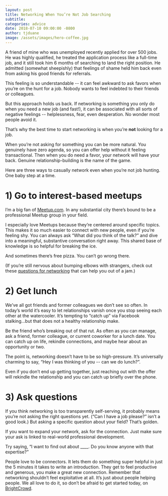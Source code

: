 ```yaml
---
layout: post
title: Networking When You’re Not Job Searching
subtitle:
categories: advice
date: 2018-07-10 09:00:00 -0800
author: tjduane
image: /assets/images/hero-coffee.jpg
---
```


A friend of mine who was unemployed recently applied for over 500 jobs. He was highly qualified, he treated the application process like a full-time job, and it still took him 6 months of searching to land the right position. He admitted (somewhat sheepishly) that feelings of shame held him back even from asking his good friends for referrals.

This feeling is so understandable -- it can feel awkward to ask favors when you’re on the hunt for a job.  Nobody wants to feel indebted to their friends or colleagues.

But this approach holds us back. If networking is something you only do when you need a new job (and fast!), it can be associated with all sorts of negative feelings -- helplessness, fear, even desperation. No wonder most people avoid it.

That’s why the best time to start networking is when you’re **not** looking for a job.

When you’re not asking for something you can be more natural. You genuinely have zero agenda, so you can offer help without it feeling transactional. Then when you do need a favor, your network will have your back. Genuine relationship-building is the name of the game.

Here are three ways to casually network even when you’re not job hunting. One baby step at a time.

# 1) Go to interest-based meetups

I’m a big fan of [Meetup.com][meetup]. In any substantial city there’s bound to be a professional Meetup group in your field.

I especially love Meetups because they’re  centered around specific topics. This makes it so much easier to connect with new people, even if you’re feeling shy. You can always ask “What did you think of the talk?” and dive into a meaningful, substantive conversation right away.  This shared base of knowledge is so helpful for breaking the ice.

And sometimes there’s free pizza. You can’t go wrong there.

(If you’re still nervous about bumping elbows with strangers, check out these [questions for networking][questions] that can help you out of a jam.)

# 2) Get lunch

We’ve all got friends and former colleagues we don’t see so often. In today’s world it’s easy to let relationships vanish once you stop seeing each other at the watercooler. It’s tempting to “catch up” via Facebook stalking...but that does not a healthy relationship make.

Be the friend who’s breaking out of that rut. As often as you can manage, ask a friend, former colleague, or current coworker for a lunch date. You can catch up on life, rekindle connections, and maybe hear about an opportunity or two.

The point is, networking doesn’t have to be so high-pressure. It’s universally charming to say, “Hey I was thinking of you -- can we do lunch?”.

Even if you don’t end up getting together, just reaching out  with the offer will rekindle the  relationship and you can catch up briefly over the phone.

# 3) Ask questions

If you think networking is too transparently self-serving, it probably means you’re not asking the right questions yet. (“Can I have a job please?” isn’t a good look.) But asking a specific question about your field? That’s golden.

If you want to expand your network, ask for the connection. Just make sure your ask is linked to real-world professional development.

Try saying, “I want to find out about ____. Do you know anyone with that expertise?”

People love to be connectors. It lets them do something super helpful in just the 5 minutes it takes to write an introduction. They get to feel productive and generous, you make a great new connection.
 Remember that networking shouldn’t feel exploitative at all. It’s just about people helping people. We all love to do it, so don’t be afraid to get started today, on [BrightCrowd][brightcrowd].

[meetup]: https://www.meetup.com/
[questions]: https://blog.brightcrowd.us/life-saving-networking-questions/
[brightcrowd]: https://brightcrowd.com/
